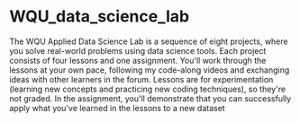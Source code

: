 # WQU_data_science_lab
The WQU Applied Data Science Lab is a sequence of eight projects, where you solve real-world problems using data science tools. Each project consists of four lessons and one assignment. You'll work through the lessons at your own pace, following my code-along videos and exchanging ideas with other learners in the forum. Lessons are for experimentation (learning new concepts and practicing new coding techniques), so they're not graded. In the assignment, you'll demonstrate that you can successfully apply what you've learned in the lessons to a new dataset
